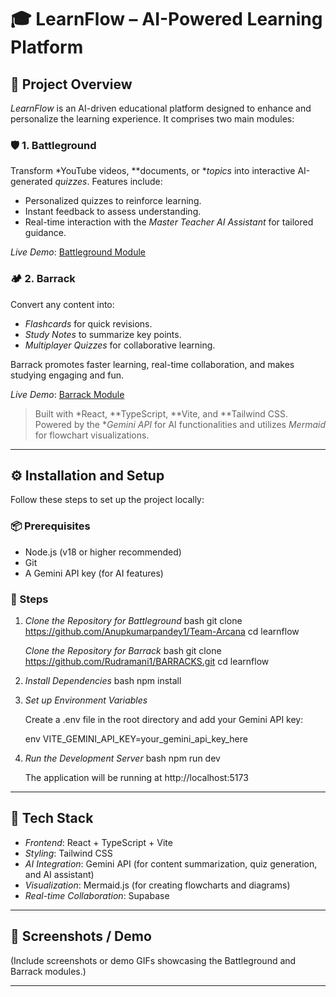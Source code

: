 # 🎓 LearnFlow – AI-Powered Learning Platform

## 📌 Project Overview

*LearnFlow* is an AI-driven educational platform designed to enhance and personalize the learning experience. It comprises two main modules:

### 🛡 1. Battleground
Transform *YouTube videos, **documents, or **topics* into interactive AI-generated *quizzes*. Features include:
- Personalized quizzes to reinforce learning.
- Instant feedback to assess understanding.
- Real-time interaction with the *Master Teacher AI Assistant* for tailored guidance.

*Live Demo*: [Battleground Module](https://learnflowai1.netlify.app/)

### 🏕 2. Barrack
Convert any content into:
- *Flashcards* for quick revisions.
- *Study Notes* to summarize key points.
- *Multiplayer Quizzes* for collaborative learning.

Barrack promotes faster learning, real-time collaboration, and makes studying engaging and fun.

*Live Demo*: [Barrack Module](https://learnflowai2.netlify.app/)

> Built with *React, **TypeScript, **Vite, and **Tailwind CSS. Powered by the **Gemini API* for AI functionalities and utilizes *Mermaid* for flowchart visualizations.

---

## ⚙ Installation and Setup

Follow these steps to set up the project locally:

### 📦 Prerequisites
- Node.js (v18 or higher recommended)
- Git
- A Gemini API key (for AI features)

### 🚀 Steps

1. *Clone the Repository for Battleground*
   bash
   git clone https://github.com/Anupkumarpandey1/Team-Arcana
   cd learnflow
   
   *Clone the Repository for Barrack*
   bash
   git clone https://github.com/Rudramani1/BARRACKS.git
   cd learnflow
   
3. *Install Dependencies*
   bash
   npm install
   

4. *Set up Environment Variables*

   Create a .env file in the root directory and add your Gemini API key:

   env
   VITE_GEMINI_API_KEY=your_gemini_api_key_here
   

5. *Run the Development Server*
   bash
   npm run dev
   

   The application will be running at http://localhost:5173

---

## 🧰 Tech Stack

- *Frontend*: React + TypeScript + Vite
- *Styling*: Tailwind CSS
- *AI Integration*: Gemini API (for content summarization, quiz generation, and AI assistant)
- *Visualization*: Mermaid.js (for creating flowcharts and diagrams)
- *Real-time Collaboration*: Supabase

---

## 📸 Screenshots / Demo

(Include screenshots or demo GIFs showcasing the Battleground and Barrack modules.)


---
